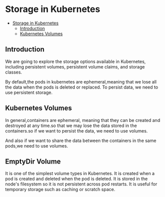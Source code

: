 # Storage in Kubernetes

<!--toc:start-->

- [Storage in Kubernetes](#storage-in-kubernetes)
  - [Introduction](#introduction)
  - [Kubernetes Volumes](#kubernetes-volumes)
  <!--toc:end-->

## Introduction

We are going to explore the storage options available in Kubernetes, including persistent
volumes, persistent volume claims, and storage classes.

By default,the pods in kubernetes are ephemeral,meaning that we lose all the
data when the pods is deleted or replaced. To persist data, we need to use persistent
storage.

## Kubernetes Volumes

In general,containers are ephemeral, meaning that they can be created and destroyed
at any time.so that we may lose the data stored in the containers.so if we want to
persist the data, we need to use volumes.

And also if we want to share the data between the containers in the same pods,we
need to use volumes.

## EmptyDir Volume

It is one of the simplest volume types in Kubernetes. It is created when a pod is
created and deleted when the pod is deleted. It is stored in the node's filesystem
so it is not persistent across pod restarts. It is useful for temporary storage
such as caching or scratch space.
